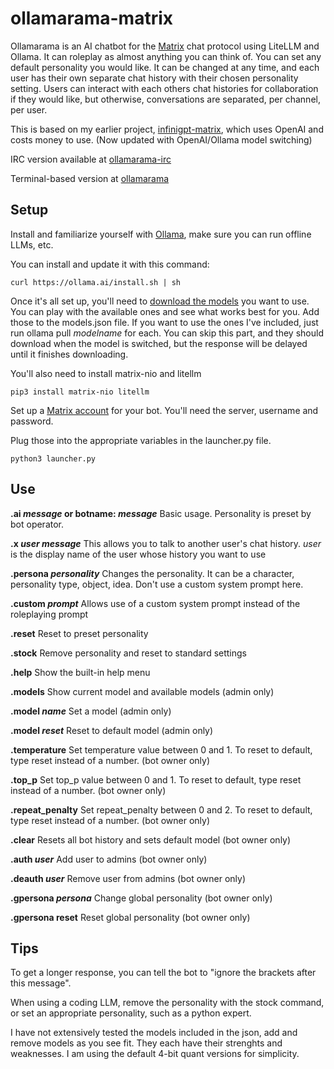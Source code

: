 # ollamarama-matrix
Ollamarama is an AI chatbot for the [Matrix](https://matrix.org/) chat protocol using LiteLLM and Ollama. It can roleplay as almost anything you can think of. You can set any default personality you would like. It can be changed at any time, and each user has their own separate chat history with their chosen personality setting. Users can interact with each others chat histories for collaboration if they would like, but otherwise, conversations are separated, per channel, per user.

This is based on my earlier project, [infinigpt-matrix](https://github.com/h1ddenpr0cess20/infinigpt-matrix), which uses OpenAI and costs money to use.  (Now updated with OpenAI/Ollama model switching)

IRC version available at [ollamarama-irc](https://github.com/h1ddenpr0cess20/ollamarama-irc)

Terminal-based version at [ollamarama](https://github.com/h1ddenpr0cess20/ollamarama)

## Setup

Install and familiarize yourself with [Ollama](https://ollama.ai/), make sure you can run offline LLMs, etc.

You can install and update it with this command:
```
curl https://ollama.ai/install.sh | sh
```


Once it's all set up, you'll need to [download the models](https://ollama.ai/library) you want to use.  You can play with the available ones and see what works best for you.  Add those to the models.json file.  If you want to use the ones I've included, just run ollama pull _modelname_ for each.  You can skip this part, and they should download when the model is switched, but the response will be delayed until it finishes downloading.


You'll also need to install matrix-nio and litellm
```
pip3 install matrix-nio litellm
```

Set up a [Matrix account](https://app.element.io/) for your bot.  You'll need the server, username and password.

Plug those into the appropriate variables in the launcher.py file.

```
python3 launcher.py
```

## Use

**.ai _message_ or botname: _message_**
    Basic usage.
    Personality is preset by bot operator.
  
**.x _user message_**
    This allows you to talk to another user's chat history.
    _user_ is the display name of the user whose history you want to use
      
**.persona _personality_**
    Changes the personality.  It can be a character, personality type, object, idea.
    Don't use a custom system prompt here.

**.custom _prompt_**
    Allows use of a custom system prompt instead of the roleplaying prompt

**.reset**
    Reset to preset personality
    
**.stock**
    Remove personality and reset to standard settings
    
**.help**
    Show the built-in help menu

**.models**
    Show current model and available models (admin only)

**.model _name_**
    Set a model (admin only)

**.model _reset_**
    Reset to default model (admin only)

**.temperature** 
    Set temperature value between 0 and 1.  To reset to default, type reset instead of a number. (bot owner only)
                                                
**.top_p**
    Set top_p value between 0 and 1.  To reset to default, type reset instead of a number. (bot owner only)
                                                
**.repeat_penalty**
    Set repeat_penalty between 0 and 2.  To reset to default, type reset instead of a number. (bot owner only)
                                                
**.clear**
    Resets all bot history and sets default model (bot owner only)

**.auth _user_**
    Add user to admins (bot owner only)

**.deauth _user_**
    Remove user from admins (bot owner only)

**.gpersona _persona_**
    Change global personality (bot owner only)

**.gpersona reset**
    Reset global personality (bot owner only)



## Tips

To get a longer response, you can tell the bot to "ignore the brackets after this message".

When using a coding LLM, remove the personality with the stock command, or set an appropriate personality, such as a python expert.

I have not extensively tested the models included in the json, add and remove models as you see fit.  They each have their strenghts and weaknesses.  I am using the default 4-bit quant versions for simplicity.